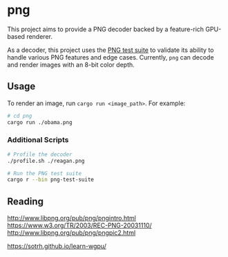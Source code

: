 # png

This project aims to provide a PNG decoder backed by a feature-rich GPU-based renderer.

As a decoder, this project uses the [PNG test suite](http://www.schaik.com/pngsuite/) to validate its ability to handle
various PNG features and edge cases. Currently, `png` can decode and render images with an 8-bit color depth.

## Usage

To render an image, run `cargo run <image_path>`. For example:

```bash
# cd png
cargo run ./obama.png
```

### Additional Scripts

```bash
# Profile the decoder
./profile.sh ./reagan.png

# Run the PNG test suite
cargo r --bin png-test-suite
```

## Reading

http://www.libpng.org/pub/png/pngintro.html<br>
https://www.w3.org/TR/2003/REC-PNG-20031110/<br>
http://www.libpng.org/pub/png/pngpic2.html<br>

https://sotrh.github.io/learn-wgpu/<br>
